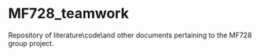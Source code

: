# MF728_teamwork
Repository of literature\code\and other documents pertaining to the MF728 group project.
